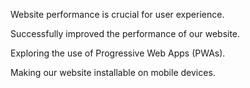 Website performance is crucial for user experience.

Successfully improved the performance of our website.

Exploring the use of Progressive Web Apps (PWAs).

Making our website installable on mobile devices.